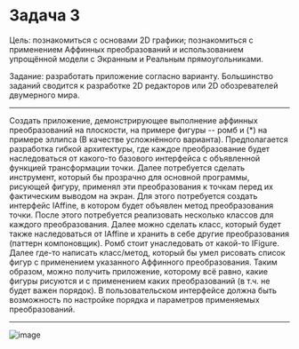 # Задача 3

  Цель: познакомиться с основами 2D графики; познакомиться с применением Аффинных преобразований и использованием упрощённой модели с Экранным и Реальным прямоугольниками.

  Задание: разработать приложение согласно варианту. Большинство заданий сводится к разработке 2D редакторов или 2D обозревателей двумерного мира.
____
  Создать приложение, демонстрирующее выполнение аффинных преобразований на плоскости, на примере фигуры -- ромб и (*) на примере эллипса (В качестве усложнённого варианта). Предполагается разработка гибкой архитектуры, где каждое преобразование будет наследоваться от какого-то базового интерфейса с объявленной функцией трансформации точки. Далее потребуется сделать инструмент, который бы прозрачно для основной программы, рисующей фигуру, применял эти преобразования к точкам перед их фактическим выводом на экран. Для этого потребуется создать интерфейс IAffine, в котором будет объявлен метод преобразования точки. После этого потребуется реализовать несколько классов для каждого преобразования. Далее можно сделать класс, который будет также наследоваться от IAffine и хранить в себе другие преобразования (паттерн компоновщик). Ромб стоит унаследовать от какой-то IFigure. Далее где-то написать класс/метод, который бы умел рисовать список фигур с применением указанного Аффинного преобразования. Таким образом, можно получить приложение, которому всё равно, какие фигуры рисуются и с применением каких преобразований (в т.ч. не будет важен порядок). В пользовательском интерфейсе должна быть возможность по настройке порядка и параметров применяемых преобразований.
  ____
  ![image](https://user-images.githubusercontent.com/71376506/185752370-58358a68-6e4e-4a5d-994f-cb8acba345c8.png)


